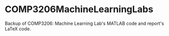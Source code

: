 # COMP3206MachineLearningLabs
Backup of COMP3206: Machine Learning Lab's MATLAB code and report's LaTeX code.
